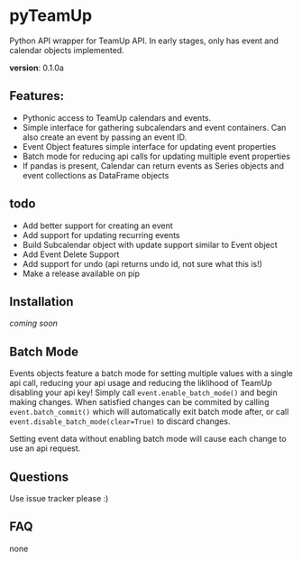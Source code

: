 # pyTeamUp
Python API wrapper for TeamUp API. In early stages, only has event and calendar objects implemented. 

**version**: 0.1.0a

## Features:
 * Pythonic access to TeamUp calendars and events.
 * Simple interface for gathering subcalendars and event containers. Can also create an event by passing an event ID.
 * Event Object features simple interface for updating event properties 
 * Batch mode for reducing api calls for updating multiple event properties
 * If pandas is present, Calendar can return events as Series objects and event collections as DataFrame objects

## todo
 * Add better support for creating an event
 * Add support for updating recurring events
 * Build Subcalendar object with update support similar to Event object
 * Add Event Delete Support 
 * Add support for undo (api returns undo id, not sure what this is!)
 * Make a release available on pip

## Installation
*coming soon*

## Batch Mode
Events objects feature a batch mode for setting multiple values with a single api call, reducing your api usage and reducing the liklihood of TeamUp disabling your api key! Simply call `event.enable_batch_mode()` and begin making changes. When satisfied changes can be commited by calling `event.batch_commit()` which will automatically exit batch mode after, or call `event.disable_batch_mode(clear=True)` to discard changes. 

Setting event data without enabling batch mode will cause each change to use an api request. 

## Questions
Use issue tracker please :)

## FAQ
none
